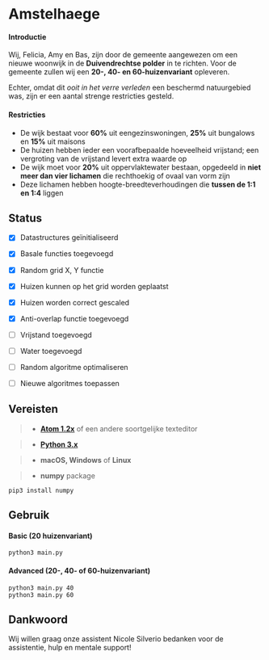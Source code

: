 # Amstelhaege
#### Introductie
Wij, Felicia, Amy en Bas, zijn door de gemeente aangewezen om een nieuwe woonwijk in de **Duivendrechtse polder** in te richten. Voor de gemeente zullen wij een **20-, 40- en 60-huizenvariant** opleveren.

Echter, omdat dit *ooit in het verre verleden* een beschermd natuurgebied was, zijn er een aantal strenge restricties gesteld.

#### Restricties
* De wijk bestaat voor **60%** uit eengezinswoningen, **25%** uit bungalows en **15%** uit maisons
* De huizen hebben ieder een voorafbepaalde hoeveelheid vrijstand; een vergroting van de vrijstand levert extra waarde op
* De wijk moet voor **20%** uit oppervlaktewater bestaan, opgedeeld in **niet meer dan vier lichamen** die rechthoekig of ovaal van vorm zijn
* Deze lichamen hebben hoogte-breedteverhoudingen die **tussen de 1:1 en 1:4** liggen


## Status
- [x] Datastructures geïnitialiseerd
- [x] Basale functies toegevoegd
- [x] Random grid X, Y functie
- [x] Huizen kunnen op het grid worden geplaatst
- [x] Huizen worden correct gescaled
- [x] Anti-overlap functie toegevoegd
- [ ] Vrijstand toegevoegd
- [ ] Water toegevoegd
- [ ] Random algoritme optimaliseren
- [ ] Nieuwe algoritmes toepassen


## Vereisten
> * **[Atom 1.2x](https://atom.io/)** of een andere soortgelijke texteditor

> * **[Python 3.x](https://www.python.org/downloads/)**

> * **macOS, Windows** of **Linux**

> * **numpy** package

```
pip3 install numpy
```


## Gebruik
#### Basic (20 huizenvariant)
```
python3 main.py
```

#### Advanced (20-, 40- of 60-huizenvariant)
```
python3 main.py 40
python3 main.py 60
```

## Dankwoord
Wij willen graag onze assistent Nicole Silverio bedanken voor de assistentie, hulp en mentale support!
